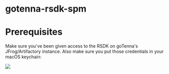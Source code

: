 # gotenna-rsdk-spm

# Prerequisites
Make sure you've been given access to the RSDK on goTenna's JFrog/Artifactory instance. Also make sure you put those credentials in your macOS keychain:

![](img/)